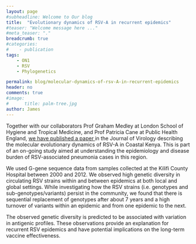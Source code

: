 ```yaml
---
layout: page
#subheadline: Welcome to Our blog
title:  "Evolutionary dynamics of RSV-A in recurrent epidemics"
#teaser: "Welcome message here ..."
#meta_teaser: "."
breadcrumb: true
#categories:
#    - publication
tags:
    - ON1
    - RSV
    - Phylogenetics

permalink: blog/molecular-dynamics-of-rsv-A-in-recurrent-epidemics
header: no
comments: true
#image:
#      title: palm-tree.jpg
author: James
---
```


<p class="text-justify">

Together with our collaborators Prof Graham Medley at London School of Hygiene and Tropical Medicine,  and Prof Patricia Cane at Public Health England, <a href="http://jvi.asm.org/content/early/2016/02/26/JVI.03105-15.abstract" target="blank">we have published a paper </a> in the Journal of Virology describing the molecular evolutionary dynamics of RSV-A in Coastal Kenya. This is part of an on-going study aimed at understanding the epidemiology and disease burden of RSV-associated pneumonia cases in this region.</p>

<p class="text-justify">
We used G-gene sequence data from samples collected at the Kilifi County Hospital between 2000 and 2012.
We observed high genetic diversity in circulating RSV strains within and between epidemics at both local and global settings. While investigating how the RSV strains (i.e. genotypes and sub-genotypes/variants) persist in the community, we found that there is sequential replacement of genotypes after about 7 years and a high turnover of variants within an epidemic and from one epidemic to the next.
</p>


<p class="text-justify">
The observed genetic diversity is predicted to be associated with variation in antigenic profiles. These observations provide an explanation for recurrent RSV epidemics and have potential implications on the long-term vaccine effectiveness.
</p>


<section>

<figure>

</figure>
</section>

